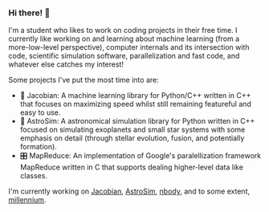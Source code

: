 ### Hi there! 👋
I'm a student who likes to work on coding projects in their free time. I currently like working on and learning about machine learning (from a more-low-level perspective), computer internals and its intersection with code, scientific simulation software, parallelization and fast code, and whatever else catches my interest!

Some projects I've put the most time into are:
- 🤖 Jacobian: A machine learning library for Python/C++ written in C++ that focuses on maximizing speed whilst still remaining featureful and easy to use. 
- 🔭 AstroSim: A astronomical simulation library for Python written in C++ focused on simulating exoplanets and small star systems with some emphasis on detail (through stellar evolution, fusion, and potentially formation).
- 🎛 MapReduce: An implementation of Google's paralellization framework MapReduce written in C that supports dealing higher-level data like classes.

I'm currently working on [Jacobian](https://github.com/richardfeynmanrocks/Jacobian), [AstroSim](https://github.com/richardfeynmanrocks/astrosim), [nbody](https://github.com/richardfeynmanrocks/nbody), and to some extent, [millennium](https://github.com/richardfeynmanrocks/millennium).
<!--
**richardfeynmanrocks/richardfeynmanrocks** is a ✨ _special_ ✨ repository because its `README.md` (this file) appears on your GitHub profile.

Here are some ideas to get you started:

- 🔭 I’m currently working on ...
- 🌱 I’m currently learning ...
- 👯 I’m looking to collaborate on ...
- 🤔 I’m looking for help with ...
- 💬 Ask me about ...
- 📫 How to reach me: ...
- 😄 Pronouns: ...
- ⚡ Fun fact: ...
-->
